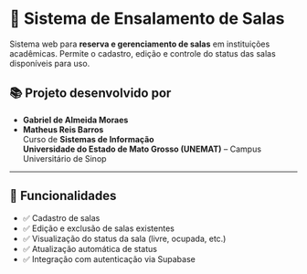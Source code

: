 # 🏫 Sistema de Ensalamento de Salas

Sistema web para **reserva e gerenciamento de salas** em instituições acadêmicas. Permite o cadastro, edição e controle do status das salas disponíveis para uso.

## 📚 Projeto desenvolvido por
- **Gabriel de Almeida Moraes**
- **Matheus Reis Barros**  
Curso de **Sistemas de Informação**  
**Universidade do Estado de Mato Grosso (UNEMAT)** – Campus Universitário de Sinop

---

## 🚀 Funcionalidades

- ✅ Cadastro de salas
- ✅ Edição e exclusão de salas existentes
- ✅ Visualização do status da sala (livre, ocupada, etc.)
- ✅ Atualização automática de status
- ✅ Integração com autenticação via Supabase
